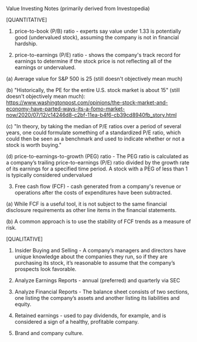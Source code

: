 Value Investing Notes (primarily derived from Investopedia)

[QUANTITATIVE]

1. price-to-book (P/B) ratio - experts say value under 1.33 is potentially good (undervalued stock), assuming the company is not in financial hardship.

2. price-to-earnings (P/E) ratio - shows the company's track record for earnings to determine if the stock price is not reflecting all of the earnings or undervalued.

(a) Average value for S&P 500 is 25 (still doesn't objectively mean much)

(b) "Historically, the PE for the entire U.S. stock market is about 15" (still doesn't objectively mean much):
https://www.washingtonpost.com/opinions/the-stock-market-and-economy-have-parted-ways-its-a-fomo-market-now/2020/07/12/c14246d8-c2bf-11ea-b4f6-cb39cd8940fb_story.html

(c) "In theory, by taking the median of P/E ratios over a period of several years, one could formulate something of a standardized P/E ratio, which could then be seen as a benchmark and used to indicate whether or not a stock is worth buying."

(d) price-to-earnings-to-growth (PEG) ratio - The PEG ratio is calculated as a company’s trailing price-to-earnings (P/E) ratio divided by the growth rate of its earnings for a specified time period. A stock with a PEG of less than 1 is typically considered undervalued

3. Free cash flow (FCF) - cash generated from a company's revenue or operations after the costs of expenditures have been subtracted.

(a) While FCF is a useful tool, it is not subject to the same financial disclosure requirements as other line items in the financial statements.

(b) A common approach is to use the stability of FCF trends as a measure of risk.

[QUALITATIVE]

1. Insider Buying and Selling - A company’s managers and directors have unique knowledge about the companies they run, so if they are purchasing its stock, it’s reasonable to assume that the company’s prospects look favorable.

2. Analyze Earnings Reports - annual (preferred) and quarterly via SEC

3. Analyze Financial Reports - The balance sheet consists of two sections, one listing the company’s assets and another listing its liabilities and equity.

4. Retained earnings - used to pay dividends, for example, and is considered a sign of a healthy, profitable company.

5. Brand and company culture.